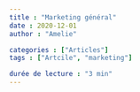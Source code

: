 ```yaml
---
title : "Marketing général"
date : 2020-12-01
author : "Amelie"

categories : ["Articles"]
tags : ["Artcile", "marketing"]

durée de lecture : "3 min"
---
```

